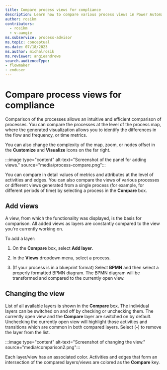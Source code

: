 ```yaml
---
title: Compare process views for compliance
description: Learn how to compare various process views in Power Automate Process Mining.
author: rosikm
contributors:
  - rosikm
  - v-aangie
ms.subservice: process-advisor
ms.topic: conceptual
ms.date: 07/18/2023
ms.author: michalrosik
ms.reviewer: angieandrews
search.audienceType:
- flowmaker
- enduser
---
```


# Compare process views for compliance

Comparison of the processes allows an intuitive and efficient comparison of processes. You can compare the processes at the level of the process map, where the generated visualization allows you to identify the differences in the flow and frequency, or time metrics.

You can also change the complexity of the map, zoom, or nodes offset in the **Customize** and **Visualize** icons on the far right. 

:::image type="content" alt-text="Screenshot of the panel for adding views." source="media/process-compare.png":::

You can compare in detail values of metrics and attributes at the level of activities and edges. You can also compare the views of various processes or different views generated from a single process (for example, for different periods of time) by selecting a process in the **Compare** box.

## Add views

A view, from which the functionality was displayed, is the basis for comparison. All added views as layers are constantly compared to the view you're currently working on.

To add a layer:

1. On the **Compare** box, select **Add layer**.

1. In the **Views** dropdown menu, select a process.

1. (If your process is in a blueprint format) Select **BPMN** and then select a properly formatted BPMN diagram. The BPMN diagram will be transformed and compared to the currently open view.

## Changing the view

List of all available layers is shown in the **Compare** box. The individual layers can be switched on and off by checking or unchecking them. The currently open view and the **Compare** layer are switched on by default. Unchecking the currently open view will highlight those activities and transitions which are common in both compared layers. Select (**-**) to remove the layer from the list.

:::image type="content" alt-text="Screenshot of changing the view." source="media/comparison2.png":::

Each layer/view has an associated color. Activities and edges that form an intersection of the compared layers/views are colored as the **Compare** key.
